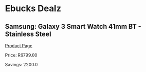 
# Ebucks Dealz
## Samsung: Galaxy 3 Smart Watch 41mm BT - Stainless Steel
[Product Page](https://www.ebucks.com/web/shop/productSelected.do?prodId=1047351943&catId=842821695)

Price: R6799.00

Savings: 2200.0


	